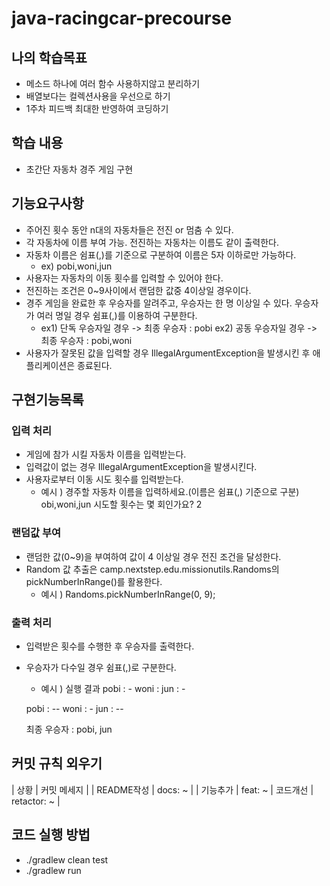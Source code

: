 # java-racingcar-precourse

## 나의 학습목표
- 메소드 하나에 여러 함수 사용하지않고 분리하기
- 배열보다는 컬렉션사용을 우선으로 하기
- 1주차 피드백 최대한 반영하여 코딩하기

## 학습 내용 
- 초간단 자동차 경주 게임 구현

## 기능요구사항
- 주어진 횟수 동안 n대의 자동차들은 전진 or 멈춤 수 있다.
- 각 자동차에 이름 부여 가능. 전진하는 자동차는 이름도 같이 출력한다.
- 자동차 이름은 쉼표(,)를 기준으로 구분하여 이름은 5자 이하로만 가능하다.
    * ex) pobi,woni,jun 
- 사용자는 자동차의 이동 횟수를 입력할 수 있어야 한다.
- 전진하는 조건은 0~9사이에서 랜덤한 값중 4이상일 경우이다.
- 경주 게임을 완료한 후 우승자를 알려주고, 우승자는 한 명 이상일 수 있다.
    우승자가 여러 명일 경우 쉼표(,)를 이용하여 구분한다.
    * ex1) 단독 우승자일 경우 -> 최종 우승자 : pobi
      ex2) 공동 우승자일 경우 -> 최종 우승자 : pobi,woni
- 사용자가 잘못된 값을 입력할 경우 IllegalArgumentException을 발생시킨 후 애플리케이션은 종료된다.


## 구현기능목록

### 입력 처리

- 게임에 참가 시킬 자동차 이름을 입력받는다.
- 입력값이 없는 경우 IllegalArgumentException을 발생시킨다.
- 사용자로부터 이동 시도 횟수를 입력받는다.
    * 예시 )
    경주할 자동차 이름을 입력하세요.(이름은 쉼표(,) 기준으로 구분)
    obi,woni,jun
    시도할 횟수는 몇 회인가요?
    2
    

### 랜덤값 부여

- 랜덤한 값(0~9)을 부여하여 값이 4 이상일 경우 전진 조건을 달성한다.
- Random 값 추출은 camp.nextstep.edu.missionutils.Randoms의 pickNumberInRange()를   활용한다. 
    * 예시 ) Randoms.pickNumberInRange(0, 9);


### 출력 처리

- 입력받은 횟수를 수행한 후 우승자를 출력한다.
- 우승자가 다수일 경우 쉼표(,)로 구분한다.
    * 예시 ) 실행 결과
    pobi : -
    woni : 
    jun : -

    pobi : --
    woni : -
    jun : --

    최종 우승자 : pobi, jun


## 커밋 규칙 외우기
| 상황 | 커밋 메세지 |
| README작성 | docs: ~ |
| 기능추가 | feat: ~ 
| 코드개선 | retactor: ~ | 


## 코드 실행 방법
- ./gradlew clean test
- ./gradlew run
